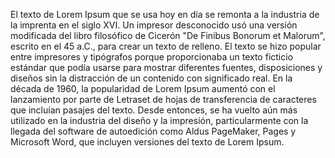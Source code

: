El texto de Lorem Ipsum que se usa hoy en día se remonta a la industria de la imprenta en el siglo XVI. 
Un impresor desconocido usó una versión modificada del libro filosófico de Cicerón "De Finibus Bonorum et Malorum", escrito en el 45 a.C., para crear un texto de relleno. 
El texto se hizo popular entre impresores y tipógrafos porque proporcionaba un texto ficticio estándar que podía usarse para mostrar diferentes fuentes, disposiciones y diseños sin la distracción de un contenido con significado real. 
En la década de 1960, la popularidad de Lorem Ipsum aumentó con el lanzamiento por parte de Letraset de hojas de transferencia de caracteres que incluían pasajes del texto. 
Desde entonces, se ha vuelto aún más utilizado en la industria del diseño y la impresión, particularmente con la llegada del software de autoedición como Aldus PageMaker, Pages y Microsoft Word, que incluyen versiones del texto de Lorem Ipsum.
